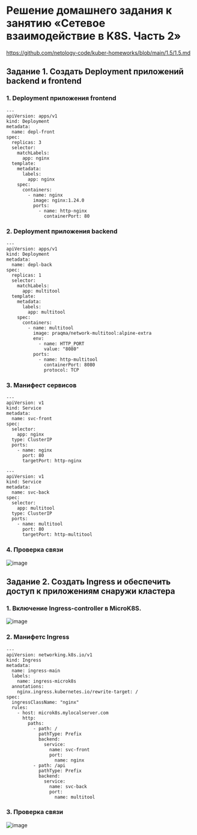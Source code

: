 # Решение домашнего задания к занятию «Сетевое взаимодействие в K8S. Часть 2»
https://github.com/netology-code/kuber-homeworks/blob/main/1.5/1.5.md
## Задание 1. Создать Deployment приложений backend и frontend
### 1. Deployment приложения frontend
```
---
apiVersion: apps/v1
kind: Deployment
metadata:
  name: depl-front
spec:
  replicas: 3
  selector:
    matchLabels:
      app: nginx
  template:
    metadata:
      labels:
        app: nginx
    spec:
      containers:
        - name: nginx
          image: nginx:1.24.0
          ports:
            - name: http-nginx
              containerPort: 80
```
### 2. Deployment приложения backend
```
---
apiVersion: apps/v1
kind: Deployment
metadata:
  name: depl-back
spec:
  replicas: 1
  selector:
    matchLabels:
      app: multitool
  template:
    metadata:
      labels:
        app: multitool
    spec:
      containers:
        - name: multitool
          image: praqma/network-multitool:alpine-extra
          env:
            - name: HTTP_PORT
              value: "8080"
          ports:
            - name: http-multitool
              containerPort: 8080
              protocol: TCP

```
### 3. Манифест сервисов
```
---
apiVersion: v1
kind: Service
metadata:
  name: svc-front
spec:
  selector:
    app: nginx
  type: ClusterIP
  ports:
    - name: nginx
      port: 80
      targetPort: http-nginx
```
```
---
apiVersion: v1
kind: Service
metadata:
  name: svc-back
spec:
  selector:
    app: multitool
  type: ClusterIP
  ports:
    - name: multitool
      port: 80
      targetPort: http-multitool
```
### 4. Проверка связи
![image](https://github.com/user-attachments/assets/14a73076-6389-4d76-8f3e-19d2ddc88b47)

## Задание 2. Создать Ingress и обеспечить доступ к приложениям снаружи кластера
### 1. Включение Ingress-controller в MicroK8S.
![image](https://github.com/user-attachments/assets/52fcf2a1-416c-41c7-94b4-30193df016c1)
### 2. Манифетс Ingress
```
---
apiVersion: networking.k8s.io/v1
kind: Ingress
metadata:
  name: ingress-main
  labels:
    name: ingress-microk8s
  annotations:
    nginx.ingress.kubernetes.io/rewrite-target: /
spec:
  ingressClassName: "nginx"
  rules:
    - host: microk8s.mylocalserver.com
      http:
        paths:
          - path: /
            pathType: Prefix
            backend:
              service:
                name: svc-front
                port:
                  name: nginx
          - path: /api
            pathType: Prefix
            backend:
              service:
                name: svc-back
                port:
                  name: multitool
```
### 3. Проверка связи
![image](https://github.com/user-attachments/assets/247467e9-ce3d-42cc-b2f3-8316e115c7b1)




